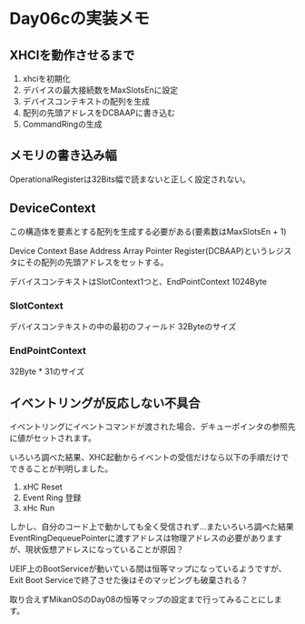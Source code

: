 # Day06cの実装メモ

## XHCIを動作させるまで

1. xhciを初期化
2. デバイスの最大接続数をMaxSlotsEnに設定
3. デバイスコンテキストの配列を生成
4. 配列の先頭アドレスをDCBAAPに書き込む
5. CommandRingの生成

## メモリの書き込み幅

OperationalRegisterは32Bits幅で読まないと正しく設定されない。

## DeviceContext

この構造体を要素とする配列を生成する必要がある(要素数はMaxSlotsEn + 1)

Device Context Base Address Array Pointer Register(DCBAAP)というレジスタにその配列の先頭アドレスをセットする。

デバイスコンテキストはSlotContext1つと、EndPointContext
1024Byte

### SlotContext

デバイスコンテキストの中の最初のフィールド
32Byteのサイズ

### EndPointContext

32Byte * 31のサイズ

## イベントリングが反応しない不具合

イベントリングにイベントコマンドが渡された場合、デキューポインタの参照先に値がセットされます。

いろいろ調べた結果、XHC起動からイベントの受信だけなら以下の手順だけでできることが判明しました。
1. xHC Reset
2. Event Ring 登録
3. xHc Run

しかし、自分のコード上で動かしても全く受信されず...またいろいろ調べた結果
EventRingDequeuePointerに渡すアドレスは物理アドレスの必要がありますが、現状仮想アドレスになっていることが原因？

UEIF上のBootServiceが動いている間は恒等マップになっているようですが、Exit Boot Serviceで終了させた後はそのマッピングも破棄される？

取り合えずMikanOSのDay08の恒等マップの設定まで行ってみることにします。